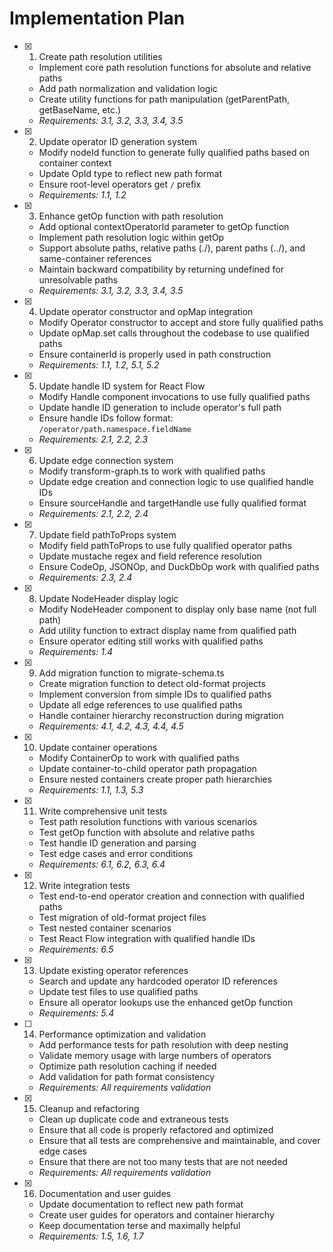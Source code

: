 # Implementation Plan

- [x] 1. Create path resolution utilities
  - Implement core path resolution functions for absolute and relative paths
  - Add path normalization and validation logic
  - Create utility functions for path manipulation (getParentPath, getBaseName, etc.)
  - _Requirements: 3.1, 3.2, 3.3, 3.4, 3.5_

- [x] 2. Update operator ID generation system
  - Modify nodeId function to generate fully qualified paths based on container context
  - Update OpId type to reflect new path format
  - Ensure root-level operators get `/` prefix
  - _Requirements: 1.1, 1.2_

- [x] 3. Enhance getOp function with path resolution
  - Add optional contextOperatorId parameter to getOp function
  - Implement path resolution logic within getOp
  - Support absolute paths, relative paths (./), parent paths (../), and same-container references
  - Maintain backward compatibility by returning undefined for unresolvable paths
  - _Requirements: 3.1, 3.2, 3.3, 3.4, 3.5_

- [x] 4. Update operator constructor and opMap integration
  - Modify Operator constructor to accept and store fully qualified paths
  - Update opMap.set calls throughout the codebase to use qualified paths
  - Ensure containerId is properly used in path construction
  - _Requirements: 1.1, 1.2, 5.1, 5.2_

- [x] 5. Update handle ID system for React Flow
  - Modify Handle component invocations to use fully qualified paths
  - Update handle ID generation to include operator's full path
  - Ensure handle IDs follow format: `/operator/path.namespace.fieldName`
  - _Requirements: 2.1, 2.2, 2.3_

- [x] 6. Update edge connection system
  - Modify transform-graph.ts to work with qualified paths
  - Update edge creation and connection logic to use qualified handle IDs
  - Ensure sourceHandle and targetHandle use fully qualified format
  - _Requirements: 2.1, 2.2, 2.4_

- [x] 7. Update field pathToProps system
  - Modify field pathToProps to use fully qualified operator paths
  - Update mustache regex and field reference resolution
  - Ensure CodeOp, JSONOp, and DuckDbOp work with qualified paths
  - _Requirements: 2.3, 2.4_

- [x] 8. Update NodeHeader display logic
  - Modify NodeHeader component to display only base name (not full path)
  - Add utility function to extract display name from qualified path
  - Ensure operator editing still works with qualified paths
  - _Requirements: 1.4_

- [x] 9. Add migration function to migrate-schema.ts
  - Create migration function to detect old-format projects
  - Implement conversion from simple IDs to qualified paths
  - Update all edge references to use qualified paths
  - Handle container hierarchy reconstruction during migration
  - _Requirements: 4.1, 4.2, 4.3, 4.4, 4.5_

- [x] 10. Update container operations
  - Modify ContainerOp to work with qualified paths
  - Update container-to-child operator path propagation
  - Ensure nested containers create proper path hierarchies
  - _Requirements: 1.1, 1.3, 5.3_

- [x] 11. Write comprehensive unit tests
  - Test path resolution functions with various scenarios
  - Test getOp function with absolute and relative paths
  - Test handle ID generation and parsing
  - Test edge cases and error conditions
  - _Requirements: 6.1, 6.2, 6.3, 6.4_

- [x] 12. Write integration tests
  - Test end-to-end operator creation and connection with qualified paths
  - Test migration of old-format project files
  - Test nested container scenarios
  - Test React Flow integration with qualified handle IDs
  - _Requirements: 6.5_

- [x] 13. Update existing operator references
  - Search and update any hardcoded operator ID references
  - Update test files to use qualified paths
  - Ensure all operator lookups use the enhanced getOp function
  - _Requirements: 5.4_

- [ ] 14. Performance optimization and validation
  - Add performance tests for path resolution with deep nesting
  - Validate memory usage with large numbers of operators
  - Optimize path resolution caching if needed
  - Add validation for path format consistency
  - _Requirements: All requirements validation_

- [x] 15. Cleanup and refactoring
  - Clean up duplicate code and extraneous tests
  - Ensure that all code is properly refactored and optimized
  - Ensure that all tests are comprehensive and maintainable, and cover edge cases
  - Ensure that there are not too many tests that are not needed
  - _Requirements: All requirements validation_

- [x] 16. Documentation and user guides
  - Update documentation to reflect new path format
  - Create user guides for operators and container hierarchy
  - Keep documentation terse and maximally helpful
  - _Requirements: 1.5, 1.6, 1.7_
